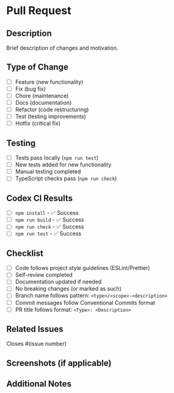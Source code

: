 # Pull Request

## Description
Brief description of changes and motivation.

## Type of Change
- [ ] Feature (new functionality)
- [ ] Fix (bug fix)
- [ ] Chore (maintenance)
- [ ] Docs (documentation)
- [ ] Refactor (code restructuring)
- [ ] Test (testing improvements)
- [ ] Hotfix (critical fix)

## Testing
- [ ] Tests pass locally (`npm run test`)
- [ ] New tests added for new functionality
- [ ] Manual testing completed
- [ ] TypeScript checks pass (`npm run check`)

## Codex CI Results
- [ ] `npm install` - ✅ Success
- [ ] `npm run build` - ✅ Success  
- [ ] `npm run check` - ✅ Success
- [ ] `npm run test` - ✅ Success

## Checklist
- [ ] Code follows project style guidelines (ESLint/Prettier)
- [ ] Self-review completed
- [ ] Documentation updated if needed
- [ ] No breaking changes (or marked as such)
- [ ] Branch name follows pattern: `<type>/<scope>-<description>`
- [ ] Commit messages follow Conventional Commits format
- [ ] PR title follows format: `<Type>: <Description>`

## Related Issues
Closes #(issue number)

## Screenshots (if applicable)
<!-- Add screenshots for UI changes -->

## Additional Notes
<!-- Any additional information that reviewers should know -->